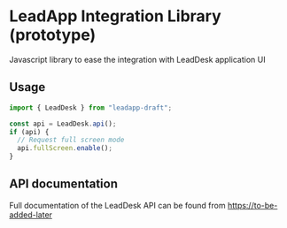 # LeadApp Integration Library (prototype)

Javascript library to ease the integration with LeadDesk application UI

## Usage

```javascript
import { LeadDesk } from "leadapp-draft";

const api = LeadDesk.api();
if (api) {
  // Request full screen mode
  api.fullScreen.enable();
}
```

## API documentation

Full documentation of the LeadDesk API can be found from <https://to-be-added-later>
